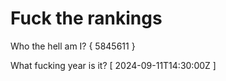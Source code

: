 # Fuck the rankings

Who the hell am I?
{ 5845611 }

What fucking year is it?
[ 2024-09-11T14:30:00Z ]
